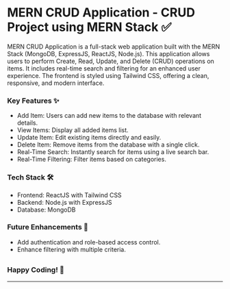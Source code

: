 # MERN CRUD Application - CRUD Project using MERN Stack ✅

MERN CRUD Application is a full-stack web application built with the MERN Stack (MongoDB, ExpressJS, ReactJS, Node.js). This application allows users to perform Create, Read, Update, and Delete (CRUD) operations on items. It includes real-time search and filtering for an enhanced user experience. The frontend is styled using Tailwind CSS, offering a clean, responsive, and modern interface.

<h3>Key Features ✨</h3>

- Add Item: Users can add new items to the database with relevant details.
- View Items: Display all added items list.
- Update Item: Edit existing items directly and easily.
- Delete Item: Remove items from the database with a single click.
- Real-Time Search: Instantly search for items using a live search bar.
- Real-Time Filtering: Filter items based on categories.

<h3>Tech Stack 🛠️</h3>

- Frontend: ReactJS with Tailwind CSS
- Backend: Node.js with ExpressJS
- Database: MongoDB

<h3>Future Enhancements 🚀</h3>

- Add authentication and role-based access control.
- Enhance filtering with multiple criteria.

<h2> </h2>

<h3>Happy Coding! 🎉</h3>

---
